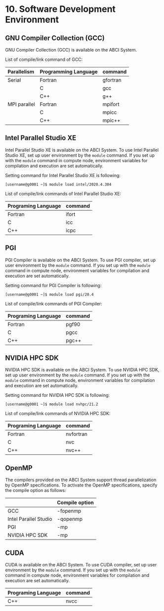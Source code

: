 # 10. Software Development Environment

## GNU Compiler Collection (GCC)

GNU Compiler Collection (GCC) is available on the ABCI System.

List of compile/link command of GCC:

| Parallelism | Programming Language | command |
|:--|:--|:--|
| Serial | Fortran | gfortran |
| | C | gcc |
| | C++ | g++ |
| MPI parallel | Fortran | mpifort |
| | C | mpicc |
| | C++ | mpic++ |

## Intel Parallel Studio XE

Intel Parallel Studio XE is available on the ABCI System.
To use Intel Parallel Studio XE, set up user environment by the `module` command.
If you set up with the `module` command in compute node, environment variables for compilation and execution are set automatically.

Setting command for Intel Parallel Studio XE is following:

```
[username@g0001 ~]$ module load intel/2020.4.304
```

List of compile/link commands of Intel Parallel Studio XE:

| Programing Language | command |
|:--|:--|
| Fortran | ifort |
| C | icc |
| C++ | icpc |

## PGI

PGI Compiler is available on the ABCI System.
To use PGI compiler, set up user environment by the `module` command.
If you set up with the `module` command in compute node, environment variables for compilation and execution are set automatically.

Setting command for PGI Compiler is following:

```
[username@g0001 ~]$ module load pgi/20.4
```

List of compile/link commands of PGI Compiler:

| Programing Language | command |
|:--|:--|
| Fortran | pgf90 |
| C | pgcc |
| C++ | pgc++ |

## NVIDIA HPC SDK

NVIDIA HPC SDK is available on the ABCI System.
To use NVIDIA HPC SDK, set up user environment by the `module` command.
If you set up with the `module` command in compute node, environment variables for compilation and execution are set automatically.

Setting command for NVIDIA HPC SDK is following:

```
[username@g0001 ~]$ module load nvhpc/21.2
```

List of compile/link commands of NVIDIA HPC SDK:

| Programing Language | command |
|:--|:--|
| Fortran | nvfortran |
| C | nvc |
| C++ | nvc++ |

## OpenMP

The compilers provided on the ABCI System support thread parallelization by OpenMP specifications.
To activate the OpenMP specifications, specify the compile option as follows:

| | Compile option |
|:--|:--|
| GCC | -fopenmp |
| Intel Parallel Studio | -qopenmp |
| PGI | -mp |
| NVIDIA HPC SDK | -mp |

## CUDA

CUDA is available on the ABCI System.
To use CUDA compiler, set up user environment by the `module` command.
If you set up with the `module` command in compute node, environment variables for compilation and execution are set automatically.

| Programing Language | command |
|:--|:--|
| C++ | nvcc |
